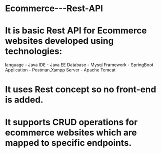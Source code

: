 # Ecommerce---Rest-API

# It is basic Rest API for Ecommerce websites developed using technologies: 
language - Java
IDE - Java EE
Database - Mysql
Framework - SpringBoot
Application - Postman,Xampp
Server - Apache Tomcat

# It uses Rest concept so no front-end is added.

# It supports CRUD operations for ecommerce websites which are mapped to specific endpoints.


